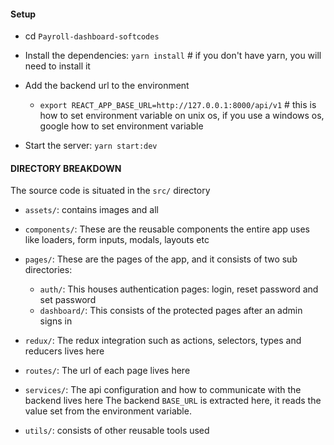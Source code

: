 #### Setup

- cd `Payroll-dashboard-softcodes`
- Install the dependencies: `yarn install`    # if you don't have yarn, you will need to install it 
- Add the backend url to the environment
    - `export REACT_APP_BASE_URL=http://127.0.0.1:8000/api/v1`  # this is how to set environment variable on unix os, if you
    use a windows os, google how to set environment variable
      
- Start the server: `yarn start:dev`



#### DIRECTORY BREAKDOWN
The source code is situated in the `src/` directory

- `assets/`: contains images and all
- `components/`: These are the reusable components the entire app uses like loaders, form inputs, modals, layouts etc
- `pages/`: These are the pages of the app, and it consists of two sub directories:
    - `auth/`: This houses authentication pages: login, reset password and set password
    - `dashboard/`: This consists of the protected pages after an admin signs in
  
- `redux/`:  The redux integration such as actions, selectors, types and reducers lives here
- `routes/`: The url of each page lives here
- `services/`: The api configuration and how to communicate with the backend lives here
    The backend `BASE_URL` is extracted here, it reads the value set from the environment variable.
  
- `utils/`: consists of other reusable tools used